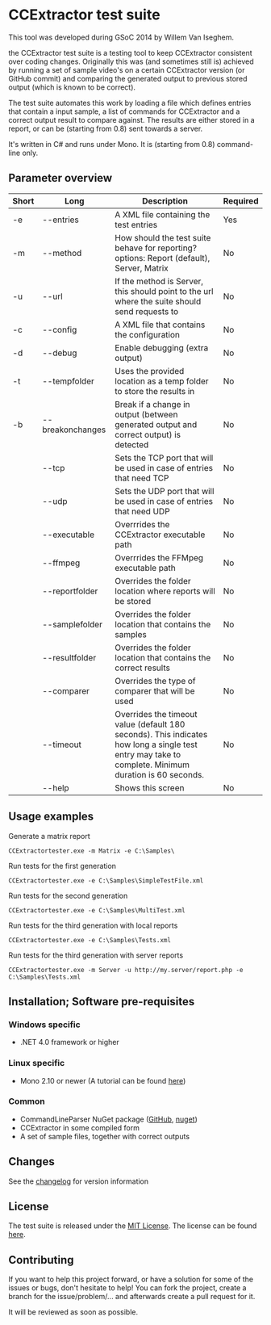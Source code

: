 # CCExtractor test suite

This tool was developed during GSoC 2014 by Willem Van Iseghem.

the CCExtractor test suite is a testing tool to keep CCExtractor consistent over coding changes. Originally this was (and sometimes still is) achieved by running a set of sample video's on a certain CCExtractor version (or GitHub commit) and comparing the generated output to previous stored output (which is known to be correct).

The test suite automates this work by loading a file which defines entries that contain a input sample, a list of commands for CCExtractor and a correct output result to compare against. The results are either stored in a report, or can be (starting from 0.8) sent towards a server.

It's written in C# and runs under Mono. It is (starting from 0.8) command-line only.

## Parameter overview

| Short | Long | Description | Required |
|-------|------|-------------|----------|
| -e | --entries | A XML file containing the test entries | Yes |
| -m | --method | How should the test suite behave for reporting? options: Report (default), Server, Matrix | No |
| -u | --url | If the method is Server, this should point to the url where the suite should send requests to | No |
| -c | --config | A XML file that contains the configuration | No |
| -d | --debug | Enable debugging (extra output) | No |
| -t | --tempfolder | Uses the provided location as a temp folder to store the results in | No |
| -b | --breakonchanges | Break if a change in output (between generated output and correct output) is detected | No |
| | --tcp | Sets the TCP port that will be used in case of entries that need TCP | No |
| | --udp | Sets the UDP port that will be used in case of entries that need UDP| No |
| | --executable | Overrrides the CCExtractor executable path | No |
| | --ffmpeg | Overrrides the FFMpeg executable path | No |
| | --reportfolder | Overrides the folder location where reports will be stored | No |
| | --samplefolder | Overrides the folder location that contains the samples | No |
| | --resultfolder | Overrides the folder location that contains the correct results | No |
| | --comparer | Overrides the type of comparer that will be used | No |
| | --timeout | Overrides the timeout value (default 180 seconds). This indicates how long a single test entry may take to complete. Minimum duration is 60 seconds. | No |
| | --help | Shows this screen | No |

## Usage examples

Generate a matrix report

```
CCExtractortester.exe -m Matrix -e C:\Samples\
```

Run tests for the first generation

```
CCExtractortester.exe -e C:\Samples\SimpleTestFile.xml
```

Run tests for the second generation

```
CCExtractortester.exe -e C:\Samples\MultiTest.xml
```

Run tests for the third generation with local reports

```
CCExtractortester.exe -e C:\Samples\Tests.xml
```

Run tests for the third generation with server reports

```
CCExtractortester.exe -m Server -u http://my.server/report.php -e C:\Samples\Tests.xml
```

## Installation; Software pre-requisites

### Windows specific

* .NET 4.0 framework or higher

### Linux specific

* Mono 2.10 or newer (A tutorial can be found [here](http://www.nat.li/linux/how-to-install-mono-2-11-2-on-debian-squeeze))

### Common

* CommandLineParser NuGet package ([GitHub](https://github.com/gsscoder/commandline), [nuget](https://www.nuget.org/packages/CommandLineParser))
* CCExtractor in some compiled form
* A set of sample files, together with correct outputs

## Changes

See the [changelog](CHANGELOG.md) for version information

## License

The test suite is released under the [MIT License](http://www.opensource.org/licenses/mit-license.php). The license can be found [here](LICENSE).

## Contributing

If you want to help this project forward, or have a solution for some of the issues or bugs, don't hesitate to help! You can fork the project, create a branch for the issue/problem/... and afterwards create a pull request for it.

It will be reviewed as soon as possible.